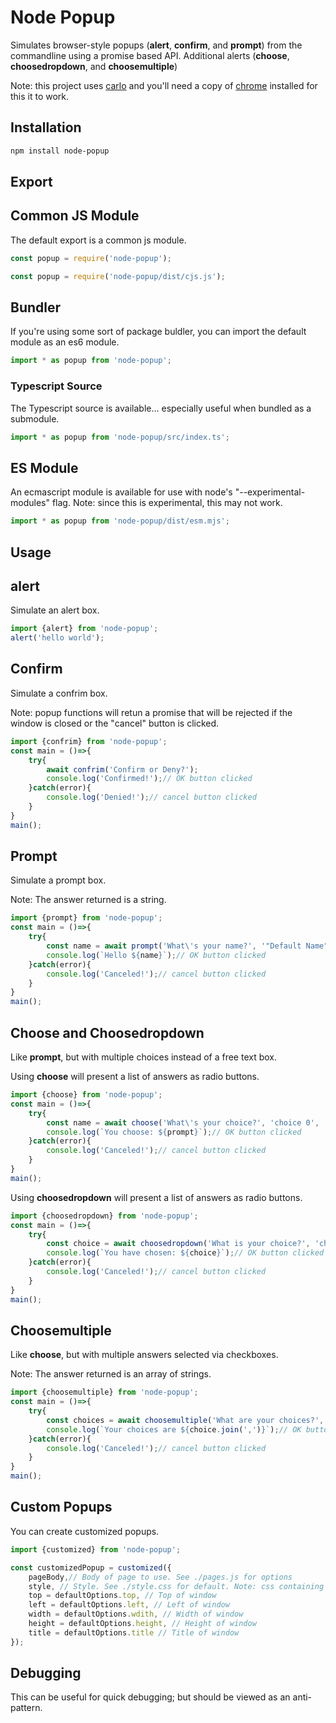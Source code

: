 # Node Popup

Simulates browser-style popups (**alert**, **confirm**, and **prompt**) from the commandline using a promise based API.
Additional alerts (**choose**, **choosedropdown**, and **choosemultiple**)

Note: this project uses [carlo](https://github.com/GoogleChromeLabs/carlo) and you'll need a copy of [chrome](https://www.google.com/chrome/) installed for this it to work.

## Installation

```sh
npm install node-popup
```

## Export

## Common JS Module

The default export is a common js module.

```javascript
const popup = require('node-popup');
```

```javascript
const popup = require('node-popup/dist/cjs.js');
```

## Bundler

If you're using some sort of package buldler, you can import the default module as an es6 module.

```javascript
import * as popup from 'node-popup';
```

### Typescript Source

The Typescript source is available... especially useful when bundled as a submodule.

```javascript
import * as popup from 'node-popup/src/index.ts';
```

## ES Module

An ecmascript module is available for use with node's "--experimental-modules" flag.
Note: since this is experimental, this may not work.

```javascript
import * as popup from 'node-popup/dist/esm.mjs';
```

## Usage

## alert

Simulate an alert box.

```javascript
import {alert} from 'node-popup';
alert('hello world');
```

## Confirm

Simulate a confrim box.

Note: popup functions will retun a promise that will be rejected if the window is closed or the "cancel" button is clicked.

```javascript
import {confrim} from 'node-popup';
const main = ()=>{
    try{
        await confrim('Confirm or Deny?');
        console.log('Confirmed!');// OK button clicked
    }catch(error){
        console.log('Denied!');// cancel button clicked
    }
}
main();
```

## Prompt

Simulate a prompt box.

Note: The answer returned is a string.

```javascript
import {prompt} from 'node-popup';
const main = ()=>{
    try{
        const name = await prompt('What\'s your name?', '"Default Name"');
        console.log(`Hello ${name}`);// OK button clicked
    }catch(error){
        console.log('Canceled!');// cancel button clicked
    }
}
main();
```

## Choose and Choosedropdown

Like **prompt**, but with multiple choices instead of a free text box.

Using **choose** will present a list of answers as radio buttons.

```javascript
import {choose} from 'node-popup';
const main = ()=>{
    try{
        const name = await choose('What\'s your choice?', 'choice 0', 'choice 1', 'choice 3');
        console.log(`You choose: ${prompt}`);// OK button clicked
    }catch(error){
        console.log('Canceled!');// cancel button clicked
    }
}
main();
```

Using **choosedropdown** will present a list of answers as radio buttons.

```javascript
import {choosedropdown} from 'node-popup';
const main = ()=>{
    try{
        const choice = await choosedropdown('What is your choice?', 'choice 0', 'choice 1', 'choice 3');
        console.log(`You have chosen: ${choice}`);// OK button clicked
    }catch(error){
        console.log('Canceled!');// cancel button clicked
    }
}
main();
```

## Choosemultiple

Like **choose**, but with multiple answers selected via checkboxes.

Note: The answer returned is an array of strings.

```javascript
import {choosemultiple} from 'node-popup';
const main = ()=>{
    try{
        const choices = await choosemultiple('What are your choices?', 'alpha', 'beta', 'gamma');
        console.log(`Your choices are ${choice.join(',')}`);// OK button clicked
    }catch(error){
        console.log('Canceled!');// cancel button clicked
    }
}
main();
```

## Custom Popups

You can create customized popups.

```javascript
import {customized} from 'node-popup';

const customizedPopup = customized({
    pageBody,// Body of page to use. See ./pages.js for options
    style, // Style. See ./style.css for default. Note: css containing character '>' currently fails
    top = defaultOptions.top, // Top of window
    left = defaultOptions.left, // Left of window
    width = defaultOptions.wdith, // Width of window
    height = defaultOptions.height, // Height of window
    title = defaultOptions.title // Title of window
});
```

## Debugging

This can be useful for quick debugging; but should be viewed as an anti-pattern.
